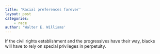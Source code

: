 ```yaml
---
title: 'Racial preferences forever'
layout: post
categories:
    - race
author: 'Walter E. Williams'
---
```


If the civil rights establishment and the progressives have their way, blacks will have to rely on special privileges in perpetuity.
